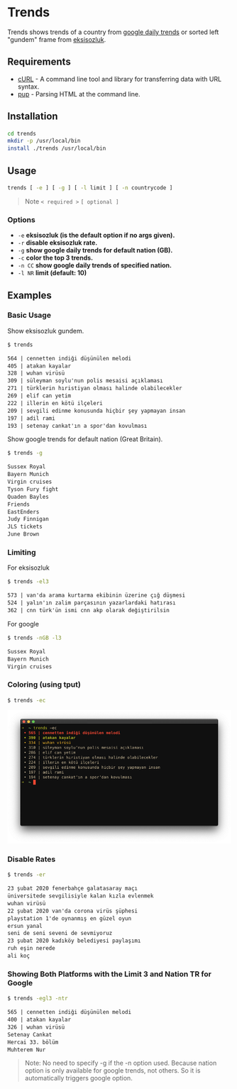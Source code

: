 # Trends

Trends shows trends of a country from [google daily
trends](https://trends.google.com/trends/?geo=GB) or sorted left "gundem" frame
from [eksisozluk](https://eksisozluk.com).

## Requirements

- [cURL](https://github.com/curl/curl) - A command line tool and library for transferring data with URL syntax.
- [pup](https://github.com/ericchiang/pup) - Parsing HTML at the command line.

## Installation

```sh
cd trends
mkdir -p /usr/local/bin
install ./trends /usr/local/bin
```

## Usage

```sh
trends [ -e ] [ -g ] [ -l limit ] [ -n countrycode ]
```

> Note `< required >` `[ optional ]`

### Options
- `-e`		**eksisozluk (is the default option if no args given).**
- `-r`		**disable eksisozluk rate.**
- `-g`		**show google daily trends for default nation (GB).**
- `-c`		**color the top 3 trends.**
- `-n CC`	**show google daily trends of specified nation.**
- `-l NR`	**limit (default: 10)**

## Examples
### Basic Usage

Show eksisozluk gundem.

```sh
$ trends
```
```txt
564 | cennetten indiği düşünülen melodi 
405 | atakan kayalar 
328 | wuhan virüsü 
309 | süleyman soylu'nun polis mesaisi açıklaması 
271 | türklerin hıristiyan olması halinde olabilecekler 
269 | elif can yetim 
222 | illerin en kötü ilçeleri 
209 | sevgili edinme konusunda hiçbir şey yapmayan insan 
197 | adil rami 
193 | setenay cankat'ın a spor'dan kovulması 
```
 
Show google trends for default nation (Great Britain).

```sh
$ trends -g
```
```txt
Sussex Royal
Bayern Munich
Virgin cruises
Tyson Fury fight
Quaden Bayles
Friends
EastEnders
Judy Finnigan
JLS tickets
June Brown
```

### Limiting

For eksisozluk
```sh
$ trends -el3
```
```txt
573 | van'da arama kurtarma ekibinin üzerine çığ düşmesi
524 | yalın'ın zalim parçasının yazarlardaki hatırası
362 | cnn türk'ün ismi cnn akp olarak değiştirilsin
```
 
For google
```sh
$ trends -nGB -l3
```
```txt
Sussex Royal
Bayern Munich
Virgin cruises
```

### Coloring (using tput)
```sh
$ trends -ec
```
![image](./img/colored_output.png "Colored Output")

### Disable Rates
```sh
$ trends -er
```
```txt
23 şubat 2020 fenerbahçe galatasaray maçı 
üniversitede sevgilisiyle kalan kızla evlenmek 
wuhan virüsü 
22 şubat 2020 van'da corona virüs şüphesi 
playstation 1'de oynanmış en güzel oyun 
ersun yanal 
seni de seni seveni de sevmiyoruz 
23 şubat 2020 kadıköy belediyesi paylaşımı 
ruh eşin nerede 
ali koç 
```

### Showing Both Platforms with the Limit 3 and Nation TR for Google
```sh
$ trends -egl3 -ntr
```
```txt
565 | cennetten indiği düşünülen melodi 
400 | atakan kayalar 
326 | wuhan virüsü 
Setenay Cankat
Hercai 33. bölüm
Muhterem Nur
```

> Note: No need to specify -g if the -n option used. Because nation option is
> only available for google trends, not others. So it is automatically triggers
> google option.

